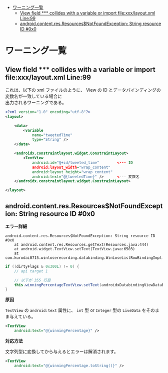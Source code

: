 <!-- TOC START min:1 max:3 link:true asterisk:false update:true -->
- [ワーニング一覧](#ワーニング一覧)
  - [View field *** collides with a variable or import file:xxx/layout.xml Line:99](#view-field--collides-with-a-variable-or-import-filexxxlayoutxml-line99)
  - [android.content.res.Resources$NotFoundException: String resource ID #0x0](#androidcontentresresourcesnotfoundexception-string-resource-id-0x0)
<!-- TOC END -->


# ワーニング一覧

## View field *** collides with a variable or import file:xxx/layout.xml Line:99

これは、以下の xml ファイルのように、 View の ID とデータバインディングの変数名が一致している場合に  
出力されるワーニングである。

```xml
<?xml version="1.0" encoding="utf-8"?>
<layout>

    <data>
        <variable
            name="tweetedTime"
            type="String" />
    </data>

    <androidx.constraintlayout.widget.ConstraintLayout>
        <TextView
            android:id="@+id/tweeted_time"        <--- ID
            android:layout_width="wrap_content"
            android:layout_height="wrap_content"
            android:text="@{tweetedTime}" />      <--- 変数名
    </androidx.constraintlayout.widget.ConstraintLayout>

</layout>
```


## android.content.res.Resources$NotFoundException: String resource ID #0x0

**エラー詳細**

```
android.content.res.Resources$NotFoundException: String resource ID #0x0
    at android.content.res.Resources.getText(Resources.java:444)
    at android.widget.TextView.setText(TextView.java:6503)
    at com.kurodai0715.winloserecording.databinding.WinLoseListRowBindingImpl.executeBindings(WinLoseListRowBindingImpl.java:355)
```

```java
if ((dirtyFlags & 0x300L) != 0) {
    // api target 1

    // 以下が 355 行目
    this.winningPercentageTextView.setText(androidxDatabindingViewDataBindingSafeUnboxWinningPercentage);
}
```

**原因**

`TextView` の `android:text` 属性に、 `int` 型 or `Integer` 型の `LiveData` をそのまま与えている。

```xml
<TextView
    android:text="@{winningPercentage}" />
```

**対応方法**

文字列型に変換してから与えるとエラーは解消されます。

```xml
<TextView
    android:text="@{winningPercentage.toString()}" />
```
